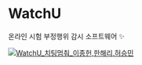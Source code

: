 # WatchU
온라인 시험 부정행위 감시 소프트웨어 ✨

[![WatchU_치팅멈춰_이종헌,한해리,허승민](https://img.youtube.com/vi/h5ehcLFYvZI/maxresdefault.jpg)](https://youtu.be/h5ehcLFYvZI "WatchU_치팅멈춰_이종헌,한해리,허승민")
